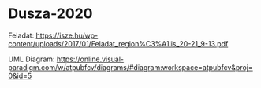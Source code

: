 # Dusza-2020

Feladat:
https://isze.hu/wp-content/uploads/2017/01/Feladat_region%C3%A1lis_20-21_9-13.pdf

UML Diagram:
https://online.visual-paradigm.com/w/atpubfcv/diagrams/#diagram:workspace=atpubfcv&proj=0&id=5
